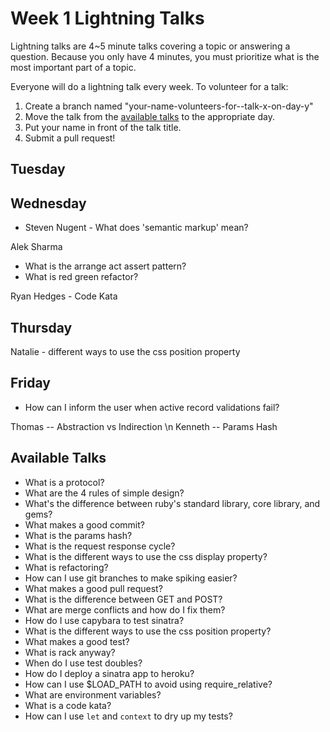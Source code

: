# Week 1 Lightning Talks
Lightning talks are 4~5 minute talks covering a topic or answering a question.
Because you only have 4 minutes, you must prioritize what is the most important
part of a topic.

Everyone will do a lightning talk every week. To volunteer for a talk:

1. Create a branch named "your-name-volunteers-for--talk-x-on-day-y"
2. Move the talk from the [available talks](#availabl-talks) to the appropriate
   day.
3. Put your name in front of the talk title.
4. Submit a pull request!

## Tuesday

## Wednesday
* Steven Nugent - What does 'semantic markup' mean?

Alek Sharma
* What is the  arrange act assert pattern?
* What is red green refactor?

Ryan Hedges - Code Kata

## Thursday

Natalie - different ways to use the css position property

## Friday
* How can I inform the user when active record validations fail?

Thomas -- Abstraction vs Indirection \n
Kenneth -- Params Hash

## Available Talks
* What is a protocol?
* What are the 4 rules of simple design?
* What's the difference between ruby's standard library, core library, and gems?
* What makes a good commit?
* What is the params hash?
* What is the request response cycle?
* What is the different ways to use the css display property?
* What is refactoring?
* How can I use git branches to make spiking easier?
* What makes a good pull request?
* What is the difference between GET and POST?
* What are merge conflicts and how do I fix them?
* How do I use capybara to test sinatra?
* What is the different ways to use the css position property?
* What makes a good test?
* What is rack anyway?
* When do I use test doubles?
* How do I deploy a sinatra app to heroku?
* How can I use $LOAD\_PATH to avoid using require\_relative?
* What are environment variables?
* What is a code kata?
* How can I use `let` and `context` to dry up my tests?
